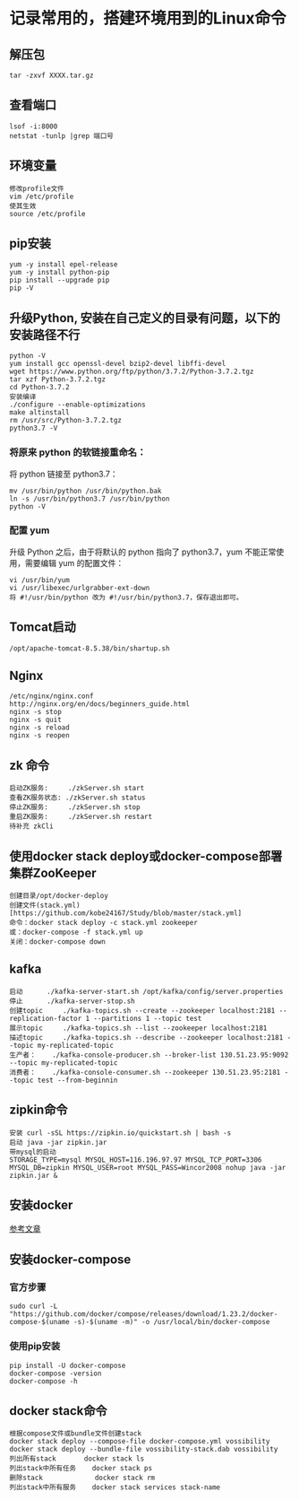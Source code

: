 # 记录常用的，搭建环境用到的Linux命令

## 解压包
```
tar -zxvf XXXX.tar.gz
```
## 查看端口
```
lsof -i:8000
netstat -tunlp |grep 端口号
```
## 环境变量
```
修改profile文件
vim /etc/profile
使其生效
source /etc/profile
```
## pip安装
```
yum -y install epel-release
yum -y install python-pip
pip install --upgrade pip
pip -V
```
## 升级Python, 安装在自己定义的目录有问题，以下的安装路径不行
```
python -V
yum install gcc openssl-devel bzip2-devel libffi-devel
wget https://www.python.org/ftp/python/3.7.2/Python-3.7.2.tgz
tar xzf Python-3.7.2.tgz
cd Python-3.7.2
安装编译
./configure --enable-optimizations
make altinstall
rm /usr/src/Python-3.7.2.tgz
python3.7 -V
```
### 将原来 python 的软链接重命名：
将 python 链接至 python3.7：
```
mv /usr/bin/python /usr/bin/python.bak
ln -s /usr/bin/python3.7 /usr/bin/python
python -V
```
### 配置 yum
升级 Python 之后，由于将默认的 python 指向了 python3.7，yum 不能正常使用，需要编辑 yum 的配置文件：
```
vi /usr/bin/yum
vi /usr/libexec/urlgrabber-ext-down
将 #!/usr/bin/python 改为 #!/usr/bin/python3.7，保存退出即可。
```
## Tomcat启动
```
/opt/apache-tomcat-8.5.38/bin/shartup.sh
```
## Nginx
```
/etc/nginx/nginx.conf
http://nginx.org/en/docs/beginners_guide.html
nginx -s stop
nginx -s quit 
nginx -s reload 
nginx -s reopen 
```
## zk 命令
```
启动ZK服务:		./zkServer.sh start
查看ZK服务状态: ./zkServer.sh status
停止ZK服务:		./zkServer.sh stop
重启ZK服务:		./zkServer.sh restart
待补充 zkCli
```
## 使用docker stack deploy或docker-compose部署集群ZooKeeper
```
创建目录/opt/docker-deploy
创建文件(stack.yml)[https://github.com/kobe24167/Study/blob/master/stack.yml]
命令：docker stack deploy -c stack.yml zookeeper
或：docker-compose -f stack.yml up
关闭：docker-compose down
```
## kafka
```
启动		./kafka-server-start.sh /opt/kafka/config/server.properties
停止 		./kafka-server-stop.sh
创建topic 	./kafka-topics.sh --create --zookeeper localhost:2181 --replication-factor 1 --partitions 1 --topic test
展示topic 	./kafka-topics.sh --list --zookeeper localhost:2181
描述topic 	./kafka-topics.sh --describe --zookeeper localhost:2181 --topic my-replicated-topic
生产者：	./kafka-console-producer.sh --broker-list 130.51.23.95:9092 --topic my-replicated-topic
消费者：	./kafka-console-consumer.sh --zookeeper 130.51.23.95:2181 --topic test --from-beginnin
```
## zipkin命令
```
安装 curl -sSL https://zipkin.io/quickstart.sh | bash -s
启动 java -jar zipkin.jar
带mysql的启动
STORAGE_TYPE=mysql MYSQL_HOST=116.196.97.97 MYSQL_TCP_PORT=3306 MYSQL_DB=zipkin MYSQL_USER=root MYSQL_PASS=Wincor2008 nohup java -jar zipkin.jar &
```
## 安装docker
[参考文章](https://blog.csdn.net/achenyuan/article/details/80195401#linuxdockerCompose_388)

## 安装docker-compose
### 官方步骤
```
sudo curl -L "https://github.com/docker/compose/releases/download/1.23.2/docker-compose-$(uname -s)-$(uname -m)" -o /usr/local/bin/docker-compose
```
### 使用pip安装
```
pip install -U docker-compose
docker-compose -version
docker-compose -h
```

## docker stack命令
```
根据compose文件或bundle文件创建stack
docker stack deploy --compose-file docker-compose.yml vossibility
docker stack deploy --bundle-file vossibility-stack.dab vossibility
列出所有stack		docker stack ls
列出stack中所有任务	docker stack ps
删除stack 			docker stack rm
列出stack中所有服务	docker stack services stack-name
```